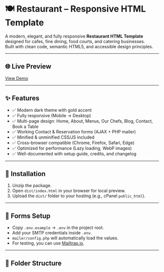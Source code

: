 # 🍽️ Restaurant – Responsive HTML Template

A modern, elegant, and fully responsive **Restaurant HTML Template** designed for cafes, fine dining, food courts, and catering businesses.  
Built with clean code, semantic HTML5, and accessible design principles.

---

## 🌐 Live Preview
[View Demo](https://hellodine.hellocodersbd.com/)

---

## ✨ Features
- ✅ Modern dark theme with gold accent
- ✅ Fully responsive (Mobile → Desktop)
- ✅ Multi-page design: Home, About, Menus, Our Chefs, Blog, Contact, Book a Table
- ✅ Working Contact & Reservation forms (AJAX + PHP mailer)
- ✅ Minified & unminified CSS/JS included
- ✅ Cross-browser compatible (Chrome, Firefox, Safari, Edge)
- ✅ Optimized for performance (Lazy loading, WebP images)
- ✅ Well-documented with setup guide, credits, and changelog

---

## 🚀 Installation
1. Unzip the package.
2. Open `dist/index.html` in your browser for local preview.
3. Upload the `dist/` folder to your hosting (e.g., cPanel `public_html`).

---

## 📧 Forms Setup
- Copy `.env.example` → `.env` in the project root.
- Add your SMTP credentials inside `.env`.
- `mailer/config.php` will automatically load the values.
- For testing, you can use [Mailtrap.io](https://mailtrap.io/).

---

## 📂 Folder Structure
